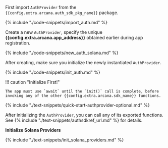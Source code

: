 First import `AuthProvider` from the `{{config.extra.arcana.auth_sdk_pkg_name}}` package.

{% include "./code-snippets/import_auth.md" %}

Create a new `AuthProvider`, specify the unique **{{config.extra.arcana.app_address}}** obtained earlier during app registration.

{% include "./code-snippets/new_auth_solana.md" %}

After creating, make sure you initialize the newly instantiated `AuthProvider`.

{% include "./code-snippets/init_auth.md" %}

!!! caution "Initialize First!"

    The app must use `await` until the `init()` call is complete, before invoking any of the other {{config.extra.arcana.sdk_name}} functions.

{% include "./text-snippets/quick-start-authprovider-optional.md" %}

After initializing the `AuthProvider`, you can call any of its exported functions. See {% include "./text-snippets/authsdkref_url.md" %} for details.

**Initialize Solana Providers**

{% include "./text-snippets/init_solana_providers.md" %}